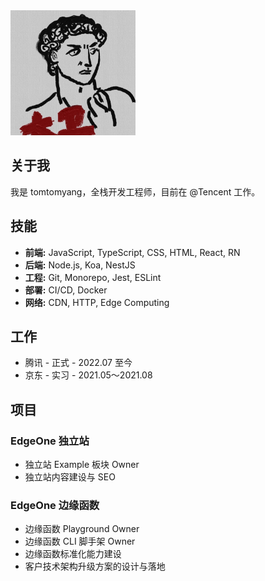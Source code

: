 <img src='./image/profile.jpeg' width='200'/>

## 关于我

我是 tomtomyang，全栈开发工程师，目前在 @Tencent 工作。

## 技能
- **前端:** JavaScript, TypeScript, CSS, HTML, React, RN
- **后端:** Node.js, Koa, NestJS
- **工程:** Git, Monorepo, Jest, ESLint
- **部署:** CI/CD, Docker
- **网络:** CDN, HTTP, Edge Computing

## 工作
- 腾讯 - 正式 - 2022.07 至今
- 京东 - 实习 - 2021.05～2021.08

## 项目
### EdgeOne 独立站
- 独立站 Example 板块 Owner
- 独立站内容建设与 SEO

### EdgeOne 边缘函数
- 边缘函数 Playground Owner
- 边缘函数 CLI 脚手架 Owner
- 边缘函数标准化能力建设
- 客户技术架构升级方案的设计与落地
